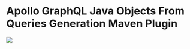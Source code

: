 # Apollo GraphQL Java Objects From Queries Generation Maven Plugin

[![](https://jitpack.io/v/alaptseu/apolloclient-maven-plugin.svg)](https://jitpack.io/#alaptseu/apolloclient-maven-plugin)
